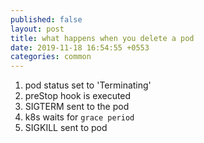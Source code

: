 ```yaml
---
published: false
layout: post
title: what happens when you delete a pod
date: 2019-11-18 16:54:55 +0553
categories: common
---
```

1. pod status set to 'Terminating'
2. preStop hook is executed
3. SIGTERM sent to the pod
4. k8s waits for `grace period`
5. SIGKILL sent to pod

